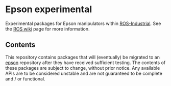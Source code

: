 # Epson experimental

Experimental packages for Epson manipulators within [ROS-Industrial][].
See the [ROS wiki][] page for more information.


## Contents

This repository contains packages that will (eventually) be migrated to
an [epson][] repository after they have received sufficient testing.
The contents of these packages are subject to change, without prior
notice. Any available APIs are to be considered unstable and are not
guaranteed to be complete and / or functional.


[ROS-Industrial]: http://wiki.ros.org/Industrial
[ROS wiki]: http://wiki.ros.org/epson_experimental
[epson]: https://github.com/gavanderhoorn/epson_experimental
